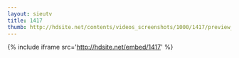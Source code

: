 ```yaml
---
layout: sieutv
title: 1417
thumb: http://hdsite.net/contents/videos_screenshots/1000/1417/preview_360p.mp4.jpg
---
```

{% include iframe src='http://hdsite.net/embed/1417' %}
 
